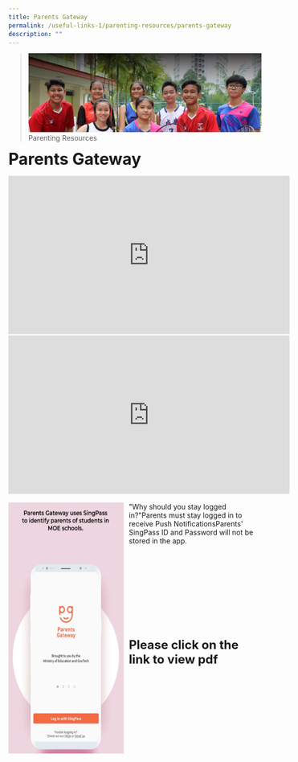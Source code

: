 ```yaml
---
title: Parents Gateway
permalink: /useful-links-1/parenting-resources/parents-gateway
description: ""
---
```

>![](/images/About%20us.jpg)
>Parenting Resources

**<font size=6>Parents Gateway</font>**

<iframe width="560" height="315" src="https://www.youtube.com/embed/PCM5o8jAncc" title="MOE Parents Gateway" frameborder="0" allow="accelerometer; autoplay; clipboard-write; encrypted-media; gyroscope; picture-in-picture" allowfullscreen></iframe>

<br>

<iframe width="560" height="315" src="https://www.youtube.com/embed/tW9jwyuovOo" title="Parents Gateway Onboarding video for Parents" frameborder="0" allow="accelerometer; autoplay; clipboard-write; encrypted-media; gyroscope; picture-in-picture" allowfullscreen></iframe>

<br>

<img src="/images/Parents%20Gateway%20GIF.gif" style="width:230px;height:500px;margin-right:10px;" align = "left"> "Why should you stay logged in?"Parents must stay logged in to receive Push NotificationsParents' SingPass ID and Password will not be stored in the app. <br> <br><br><br><br><br><br><br><br><br><br>

**<font size=5>Please click on the link to view pdf</font>**